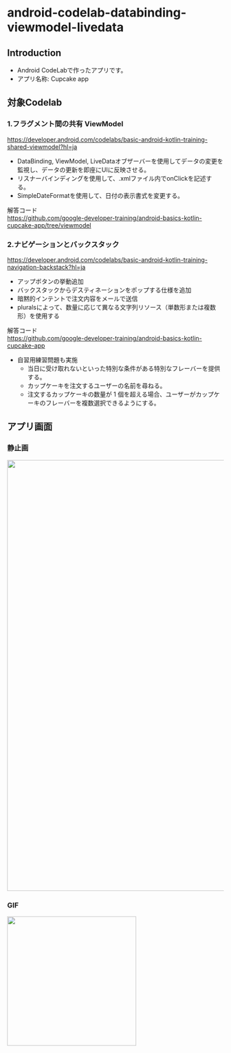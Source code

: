 # android-codelab-databinding-viewmodel-livedata

Introduction
------------
- Android CodeLabで作ったアプリです。
- アプリ名称: Cupcake app  
  
対象Codelab
------------

### 1.フラグメント間の共有 ViewModel ###
https://developer.android.com/codelabs/basic-android-kotlin-training-shared-viewmodel?hl=ja

- DataBinding, ViewModel, LiveDataオブザーバーを使用してデータの変更を監視し、データの更新を即座にUIに反映させる。
- リスナーバインディングを使用して、.xmlファイル内でonClickを記述する。
- SimpleDateFormatを使用して、日付の表示書式を変更する。

解答コード  
https://github.com/google-developer-training/android-basics-kotlin-cupcake-app/tree/viewmodel

### 2.ナビゲーションとバックスタック ###
https://developer.android.com/codelabs/basic-android-kotlin-training-navigation-backstack?hl=ja

- アップボタンの挙動追加
- バックスタックからデスティネーションをポップする仕様を追加
- 暗黙的インテントで注文内容をメールで送信
- pluralsによって、数量に応じて異なる文字列リソース（単数形または複数形）を使用する

解答コード  
https://github.com/google-developer-training/android-basics-kotlin-cupcake-app

- 自習用練習問題も実施
  - 当日に受け取れないといった特別な条件がある特別なフレーバーを提供する。
  - カップケーキを注文するユーザーの名前を尋ねる。
  - 注文するカップケーキの数量が 1 個を超える場合、ユーザーがカップケーキのフレーバーを複数選択できるようにする。
  
  
アプリ画面
----  
### 静止画 ###
<img src="" width="1000">


### GIF ###  
<img src="" width="300">
